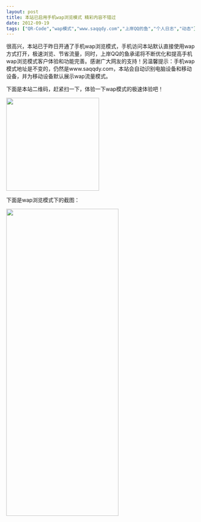```yaml
---
layout: post
title: 本站已启用手机wap浏览模式 精彩内容不错过		
date: 2012-09-19
tags: ["QR-Code","wap模式","www.saqqdy.com","上岸QQ的鱼","个人日志","动态"]
---
```


很高兴，本站已于昨日开通了手机wap浏览模式，手机访问本站默认直接使用wap方式打开，极速浏览、节省流量，同时，上岸QQ的鱼承诺将不断优化和提高手机wap浏览模式客户体验和功能完善。感谢广大网友的支持！另温馨提示：手机wap模式地址是不变的，仍然是www.saqqdy.com，本站会自动识别电脑设备和移动设备，并为移动设备默认展示wap流量模式。

下面是本站二维码，赶紧扫一下，体验一下wap模式的极速体验吧！

<a href="http://www.saqqdy.com/news/saqqdy-enabled-mobile-phone-wap-browser-mode/attachment/saqqdy-qr-code" rel="attachment wp-att-840"><img class="alignnone size-full wp-image-840" title="saqqdy-qr-code" src="saqqdy-qr-code.gif" alt="" width="248" height="248" /></a>

下面是wap浏览模式下的截图：

<a href="http://www.saqqdy.com/news/saqqdy-enabled-mobile-phone-wap-browser-mode/attachment/saqqdy-wap" rel="attachment wp-att-839"><img class="alignnone size-full wp-image-839" title="saqqdy-wap" src="saqqdy-wap.gif" alt="" width="300" height="819" /></a>		